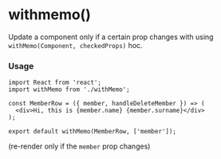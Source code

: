 # withmemo()

Update a component only if a certain prop changes with using `withMemo(Component, checkedProps)` hoc.

### Usage

```
import React from 'react';
import withMemo from './withMemo';

const MemberRow = ({ member, handleDeleteMember }) => (
  <div>Hi, this is {member.name} {member.surname}</div>
);

export default withMemo(MemberRow, ['member']);

```
(re-render only if the `member` prop changes)
